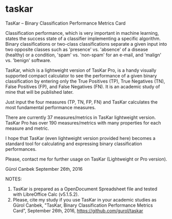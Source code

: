 # taskar
TasKar – Binary Classification Performance Metrics Card

Classification performance, which is very important in machine learning, states the success state of a classifier implementing a specific algorithm. Binary classifications or two-class classifications separate a given input into two opposite classes such as 'presence' vs. 'absence' of a disease (healthy) or a condition, 'spam' vs. 'non-spam' for an e-mail, and 'malign' vs. 'benign' software.

TasKar, which is a lightweight version of TasKar Pro, is a handy visually supported compact calculator to see the performance of a given binary classification by entering only the True Positives (TP), True Negatives (TN), False Positives (FP), and False Negatives (FN). It is an academic study of mine that will be published later.

Just input the four measures (TP, TN, FP, FN) and TasKar calculates the most fundamental performance measures.

There are currently 37 measures/metrics in TasKar lightweight version. TasKar Pro has over 190 measures/metrics with many properties for each measure and metric.

I hope that TasKar (even lightweight version provided here) becomes a standard tool for calculating and expressing binary classification performances.

Please, contact me for further usage on TasKar (Lightweight or Pro version).

Gürol Canbek
September 26th, 2016

NOTES:
1) TasKar is prepared as a OpenDocument Spreadsheet file and tested with LibreOffice Calc (v5.1.5.2).
2) Please, cite my study if you use TasKar in your academic studies as
   Gürol Canbek, "TasKar, Binary Classification Performance Metrics Card", September 26th, 2016, https://github.com/gurol/taskar
